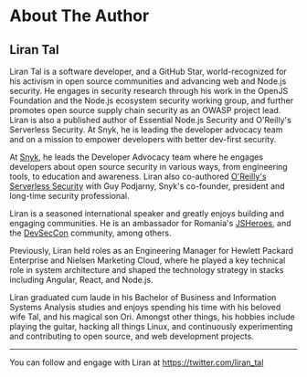 # About The Author

## Liran Tal

Liran Tal is a software developer, and a GitHub Star, world-recognized for his activism in open source communities and advancing web and Node.js security. He engages in security research through his work in the OpenJS Foundation and the Node.js ecosystem security working group, and further promotes open source supply chain security as an OWASP project lead. Liran is also a published author of Essential Node.js Security and O'Reilly's Serverless Security. At Snyk, he is leading the developer advocacy team and on a mission to empower developers with better dev-first security.

At [Snyk](https://snyk.io), he leads the Developer Advocacy team where he engages developers about open source security in various ways, from engineering tools, to education and awareness. Liran also co-authored [O'Reilly's Serverless Security](https://www.oreilly.com/library/view/serverless-security/9781492082538/) with Guy Podjarny, Snyk's co-founder, president and long-time security professional.

Liran is a seasoned international speaker and greatly enjoys building and engaging communities. He is an ambassador for Romania's [JSHeroes](https://jsheroes.io), and the [DevSecCon](https://www.devseccon.com/) community, among others.

Previously, Liran held roles as an Engineering Manager for Hewlett Packard Enterprise and Nielsen Marketing Cloud, where he played a key technical role in system architecture and shaped the technology strategy in stacks including Angular, React, and Node.js.

Liran graduated cum laude in his Bachelor of Business and Information Systems Analysis studies and enjoys spending his time with his beloved wife Tal, and his magical son Ori. Amongst other things, his hobbies include playing the guitar, hacking all things Linux, and continuously experimenting and contributing to open source, and web development projects.

---

You can follow and engage with Liran at https://twitter.com/liran_tal
